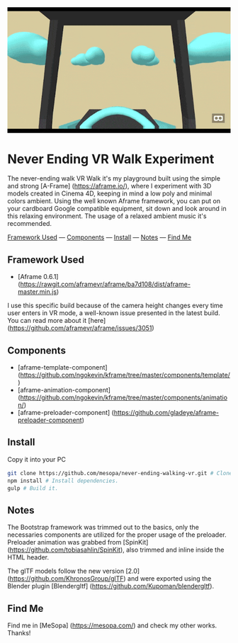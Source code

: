 <img src="project-thumbnail.gif" alt="Never Ending VR Experiment Preview">

# Never Ending VR Walk Experiment
The never-ending walk VR Walk it's my playground built using the simple and strong [A-Frame] (https://aframe.io/), where I experiment with 3D models created in Cinema 4D, keeping in mind a low poly and minimal colors ambient. Using the well known Aframe framework, you can put on your cardboard Google compatible equipment, sit down and look around in this relaxing environment. The usage of a relaxed ambient music it's recommended.

<div>
  <a href="#framework-used">Framework Used</a>
  &mdash;
  <a href="#components">Components</a>
  &mdash;
  <a href="#install">Install</a>
  &mdash;
  <a href="#notes">Notes</a>
  &mdash;
  <a href="#find-me">Find Me</a>
</div>

Framework Used
--------------

* [Aframe 0.6.1] (https://rawgit.com/aframevr/aframe/ba7d108/dist/aframe-master.min.js)

I use this specific build because of the camera height changes every time user enters in VR mode, a well-known issue presented in the latest build. You can read more about it [here] (https://github.com/aframevr/aframe/issues/3051)

Components
----------

* [aframe-template-component] (https://github.com/ngokevin/kframe/tree/master/components/template/)
* [aframe-animation-component] (https://github.com/ngokevin/kframe/tree/master/components/animation/)
* [aframe-preloader-component] (https://github.com/gladeye/aframe-preloader-component)

Install
-------

Copy it into your PC

```sh
git clone https://github.com/mesopa/never-ending-walking-vr.git # Clone the repository.
npm install # Install dependencies.
gulp # Build it.
```

Notes
-----

The Bootstrap framework was trimmed out to the basics, only the necessaries components are utilized for the proper usage of the preloader. Preloader animation was grabbed from [SpinKit] (https://github.com/tobiasahlin/SpinKit), also trimmed and inline inside the HTML header.

The glTF models follow the new version [2.0] (https://github.com/KhronosGroup/glTF) and were exported using the Blender plugin [Blendergltf] (https://github.com/Kupoman/blendergltf).

Find Me
-------

Find me in [MeSopa] (https://mesopa.com/) and check my other works.
Thanks!
